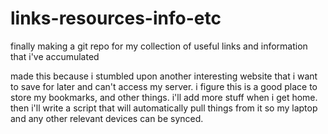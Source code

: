 # links-resources-info-etc
finally making a git repo for my collection of useful links and information that i've accumulated


made this because i stumbled upon another interesting website that i want to save for later and can't access my server. i figure this is a good place to store my bookmarks, and other things. i'll add more stuff when i get home. then i'll write a script that will automatically pull things from it so my laptop and any other relevant devices can be synced. 
